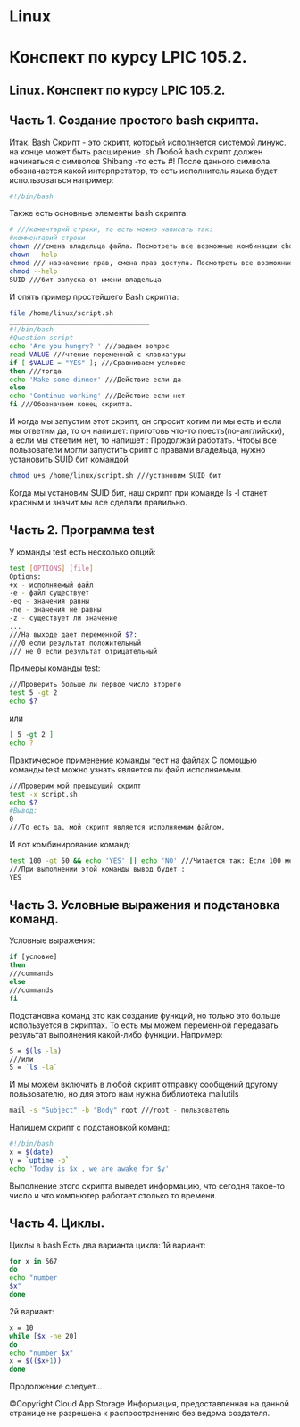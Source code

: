 # Linux
# Конспект по курсу LPIC 105.2.

## Linux. Конспект по курсу LPIC 105.2.

## Часть 1. Создание простого bash скрипта.
Итак. 
Bash Скрипт - это скрипт, который исполняется системой линукс. на конце может быть расширение .sh
Любой bash скрипт должен начинаться с символов Shibang -то есть #!
После данного символа обозначается какой интерпретатор, то есть исполнитель языка будет использоваться например:
```bash
#!/bin/bash
```
Также есть основные элементы bash скрипта:
```bash
# ///коментарий строки, то есть можно написать так:
#комментарий строки
chown ///смена владельца файла. Посмотреть все возможные комбинации chown можно:
chown --help
chmod /// назначение прав, смена прав доступа. Посмотреть все возможные комбинации chmod можно:
chmod --help
SUID ///бит запуска от имени владельца
```
И опять пример простейшего Bash скрипта:
```bash
file /home/linux/script.sh
___________________________________
#!/bin/bash
#Question script
echo 'Are you hungry? ' ///задаем вопрос
read VALUE ///чтение переменной с клавиатуры
if [ $VALUE = "YES" ]; ///Сравниваем условие
then ///тогда
echo 'Make some dinner' ///Действие если да
else
echo 'Continue working' ///Действие если нет
fi ///Обозначаем конец скрипта.
```
И когда мы запустим этот скрипт, он спросит хотим ли мы есть и если мы ответим да, то он напишет: приготовь что-то поесть(по-английски), а если мы ответим нет, то напишет : Продолжай работать.
Чтобы все пользователи могли запустить срипт с правами владельца, нужно установить SUID бит командой 
```bash
chmod u+s /home/linux/script.sh ///установим SUID бит
```
Когда мы установим SUID бит, наш скрипт при команде ls -l станет красным и значит мы все сделали правильно.

## Часть 2. Программа test
У команды test есть несколько опций:
```bash
test [OPTIONS] [file]
Options:
+x - исполняемый файл
-e - файл существует
-eq - значения равны
-ne - значения не равны
-z - существует ли значение
...
///На выходе дает переменной $?:
///0 если результат положительный
/// не 0 если результат отрицательный
```
Примеры команды test:
```bash
///Проверить больше ли первое число второго
test 5 -gt 2
echo $?
```
или
```bash
[ 5 -gt 2 ]
echo ?
```
Практическое применение команды тест на файлах
С помощью команды test можно узнать является ли файл исполняемым.
```bash
///Проверим мой предыдущий скрипт
test -x script.sh
echo $?
#Вывод:
0
///То есть да, мой скрипт является исполняемым файлом.
```
И вот комбинирование команд:
```bash
test 100 -gt 50 && echo 'YES' || echo 'NO' ///Читается так: Если 100 меньше 50, то вывести YES, в другом случае вывести NO
///При выполнении этой команды вывод будет :
YES
```
## Часть 3. Условные выражения и подстановка команд.
Условные выражения:
```bash
if [условие]
then
///commands
else
///commands
fi
```
Подстановка команд это как создание функций, но только это больше используется в скриптах. То есть мы можем переменной передавать результат выполнения какой-либо функции.
Например:
```bash
S = $(ls -la)
///или
S = `ls -la`
```
И мы можем включить в любой скрипт отправку сообщений другому пользователю, но для этого нам нужна библиотека mailutils
```bash
mail -s "Subject" -b "Body" root ///root - пользователь
```
Напишем скрипт с подстановкой команд:
```bash
#!/bin/bash
x = $(date)
y = `uptime -p`
echo 'Today is $x , we are awake for $y'
```
Выполнение этого скрипта выведет информацию, что сегодня такое-то число и что компьютер работает столько то времени.
## Часть 4. Циклы.
Циклы в bash
Есть два варианта цикла:
1й вариант:
```bash
for x in 567
do
echo "number
$x"
done
```
2й вариант:
```bash
x = 10
while [$x -ne 20]
do
echo "number $x"
x = $(($x+1))
done
```
Продолжение следует...


©Copyright Cloud App Storage
Информация, предоставленная на данной странице не разрешена к распространению без ведома создателя.
